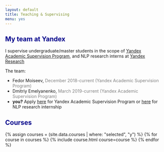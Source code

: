 ```yaml
---
layout: default
title: Teaching & Supervising
menu: yes
---
```


## <span style="color:darkblue"> My team at Yandex </span>
I supervise undergraduate/master students in the scope of
[Yandex Academic Supervision Program](https://yandex.ru/jobs/vacancies/research/scientific_leadership_prog/), and NLP research interns at [Yandex Research]({{site.yandex_research_main}})

The team:
* Fedor Moiseev, <span style="color:gray">December 2018-current (Yandex Academic Supervision Program)</span>
* Dmitriy Emelyanenko, <span style="color:gray">March 2019-current (Yandex Academic Supervision Program)</span>
* __you?__ Apply [here](https://yandex.ru/jobs/vacancies/research/scientific_leadership_prog/) for Yandex Academic Supervision Program or [here](https://yandex.com/jobs/vacancies/research/intern_researcher_eng) for NLP research internship



## <span style="color:darkblue"> Courses </span>
{% assign courses = (site.data.courses | where: "selected", "y") %}
{% for course in courses %}
{% include course.html course=course %}
{% endfor %}

